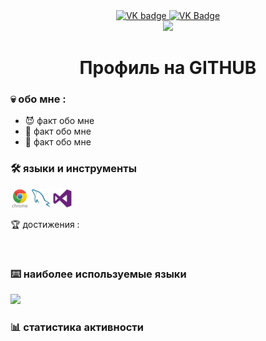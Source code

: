 <div id="badges" align ="center">
  <a href= "https://vk.com/samed0ff">
    <img src = "https://img.shields.io/badge/VK-blue?style=for-the-badge&logo=VK&logoColor=white" alt="VK badge"/> 
  </a>

  <a href= "https://mail.google.com/mail/u/1/#inbox">
     <img src = "https://img.shields.io/badge/EMAIL-red?style=for-the-badge&logo=Gmail&logoColor=white" alt="VK Badge"/>
  </a>
</div>

<div id="viewprof" align="center" >
  <img src="https://komarev.com/ghpvc/?username=timkuk20&style-flat-square&color=blue" alt""/>
</div>

<div id="heythere" align="center">
<h1> Профиль на GITHUB </h1>
</div>

### :skull: обо мне :

- :smiling_imp: факт обо мне 
- :japanese_goblin: факт обо мне 
- :ghost: факт обо мне

###  🛠️ языки и инструменты 
<div>
  <img src="https://github.com/devicons/devicon/blob/master/icons/chrome/chrome-original-wordmark.svg" width="30" height="30"/>
  <img src="https://github.com/devicons/devicon/blob/master/icons/mysql/mysql-original.svg" width="30" height="30"/>
  <img src="https://github.com/devicons/devicon/blob/master/icons/visualstudio/visualstudio-plain.svg" width="30" height="30"/>
</div>

🏆 достижения :
<div>
  <img src="https://github-profile-trophy.vercel.app/?username=timkuk20" alt=""/>  
</div>

### ⌨️ наиболее используемые языки 
<div>
  <img src="https://github-readme-stats.vercel.app/api/top-langs/?username=timkuk20" alt""/>
</div>

### 📊 статистика активности

<div>
  <img src="https://github-readme-activity-graph.vercel.app/graph?username=timkuk20&theme=react-dark" alt=""/>
</div>
